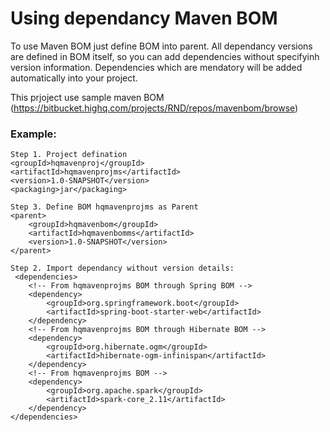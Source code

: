 # Using dependancy Maven BOM

To use Maven BOM just define BOM into parent.
All dependancy versions are defined in BOM itself, so you can add dependencies without specifyinh version information.
Dependencies which are mendatory will be added automatically into your project.

This prjoject use sample maven BOM (https://bitbucket.highq.com/projects/RND/repos/mavenbom/browse)

### Example:
    Step 1. Project defination
    <groupId>hqmavenproj</groupId>
    <artifactId>hqmavenprojms</artifactId>
    <version>1.0-SNAPSHOT</version>
    <packaging>jar</packaging>
    
	Step 3. Define BOM hqmavenprojms as Parent
    <parent>
        <groupId>hqmavenbom</groupId>
        <artifactId>hqmavenbomms</artifactId>
        <version>1.0-SNAPSHOT</version>
    </parent>
	
    Step 2. Import dependancy without version details:
     <dependencies>
        <!-- From hqmavenprojms BOM through Spring BOM -->
        <dependency>
            <groupId>org.springframework.boot</groupId>
            <artifactId>spring-boot-starter-web</artifactId>
        </dependency>
        <!-- From hqmavenprojms BOM through Hibernate BOM -->
        <dependency>
            <groupId>org.hibernate.ogm</groupId>
            <artifactId>hibernate-ogm-infinispan</artifactId>
        </dependency>
        <!-- From hqmavenprojms BOM -->
        <dependency>
            <groupId>org.apache.spark</groupId>
            <artifactId>spark-core_2.11</artifactId>
        </dependency>
    </dependencies>
	
